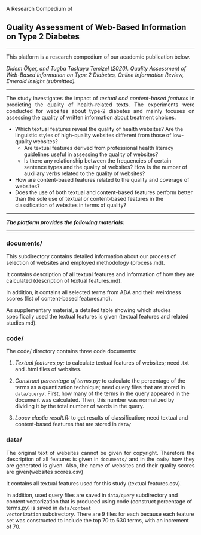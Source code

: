 A Research Compedium of <h2>Quality Assessment of Web-Based Information on Type 2 Diabetes</h2> 
<hr>

This platform is a research compedium of our academic publication below.

<i>Didem Ölçer, and Tugba Taskaya Temizel (2020). Quality Assessment of Web-Based Information on Type 2 Diabetes, Online Information Review, Emerald Insight (submitted).</i>
<hr>

<p style="text-align: justify;">The study investigates the impact of <i>textual and content-based features</i> in predicting the quality of health-related texts. The experiments were conducted for websites about type-2 diabetes and mainly focuses on assessing the quality of written information about treatment choices.</p>
<ul>
<li>Which textual features reveal the quality of health websites? Are the linguistic styles of high-quality websites different from those of low-quality websites?
<ul>
<li>Are textual features derived from professional health literacy guidelines useful in assessing the quality of websites?</li>
<li>Is there any relationship between the frequencies of certain sentence types and the quality of websites? How is the number of auxiliary verbs related to the quality of websites?</li>
</ul>
</li>
<li>How are content-based features related to the quality and coverage of websites?</li>
<li>Does the use of both textual and content-based features perform better than the sole use of textual or content-based features in the classification of websites in terms of quality?</li>
</ul>
<hr>

<b><i>The platform provides the following materials:</i></b>
<hr>
<p></p>
<p><h3>documents/</b></h3>

<p>This subdirectory contains detailed information about our process of selection of websites and employed methodology (process.md).</p>
<p>It contains description of all textual features and information of how they are calculated (description of textual features.md).</p>
<p>In addition, it contains all selected terms from ADA and their weirdness scores (list of content-based features.md).</p>
<p>As supplementary material, a detailed table showing which studies specifically used the textual features is given (textual features and related studies.md).</p>  
<p></p>

<h3>code/</h3>

The code/ directory contains three code documents:

1. <i>Textual features.py:</i> to calculate textual features of websites; need .txt and .html files of websites.

2. <i>Construct percentage of terms.py:</i> to calculate the percentage of the terms as a quantization technique; need query files that are stored in <code>data/query/</code>. First, how many of the terms in the query appeared in the document was calculated. Then, this number was normalized by dividing it by the total number of words in the query.   

3. <i>Loocv elastic result.R:</i> to get results of classification; need textual and content-based features that are stored in <code>data/</code>

<h3>data/</h3>

<p style="text-align: justify;">The original text of websites cannot be given for copyright. Therefore the description of all features is given in <code>documents/</code> and in the <code>code/</code> how they are generated is given. Also, the name of websites and their quality scores are given(websites scores.csv)</p>

It contains all textual features used for this study (textual features.csv). 

In addition, used query files are saved in <code>data/query</code> subdirectory and content vectorization that is produced using code (construct percentage of terms.py) is saved in <code>data/content vectorization</code> subdirectory. There are 9 files for each because each feature set was constructed to include the top 70 to 630 terms, with an increment of 70. 

